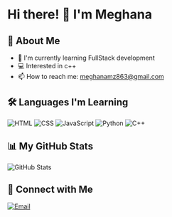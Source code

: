 # Hi there! 👋 I'm Meghana
## 🚀 About Me
- 🌱 I'm currently learning FullStack development 
- 💻 Interested in c++
- 📫 How to reach me: meghanamz863@gmail.com
## 🛠️ Languages I'm Learning

![HTML](https://img.shields.io/badge/-HTML-E34F26?style=flat-square&logo=html5&logoColor=white)
![CSS](https://img.shields.io/badge/-CSS-1572B6?style=flat-square&logo=css3&logoColor=white)
![JavaScript](https://img.shields.io/badge/-JavaScript-F7DF1E?style=flat-square&logo=javascript&logoColor=black)
![Python](https://img.shields.io/badge/-Python-3776AB?style=flat-square&logo=python&logoColor=white)
![C++](https://img.shields.io/badge/-C++-00599C?style=flat-square&logo=c%2B%2B&logoColor=white)


## 📊 My GitHub Stats

![GitHub Stats](https://github-readme-stats.vercel.app/api?username=MEGHANA-M-1176&show_icons=true&theme=dark)

## 🤝 Connect with Me

[![Email](https://img.shields.io/badge/-Email-D14836?style=for-the-badge&logo=gmail&logoColor=white)](mailto:meghanamz863@gmail.com)
